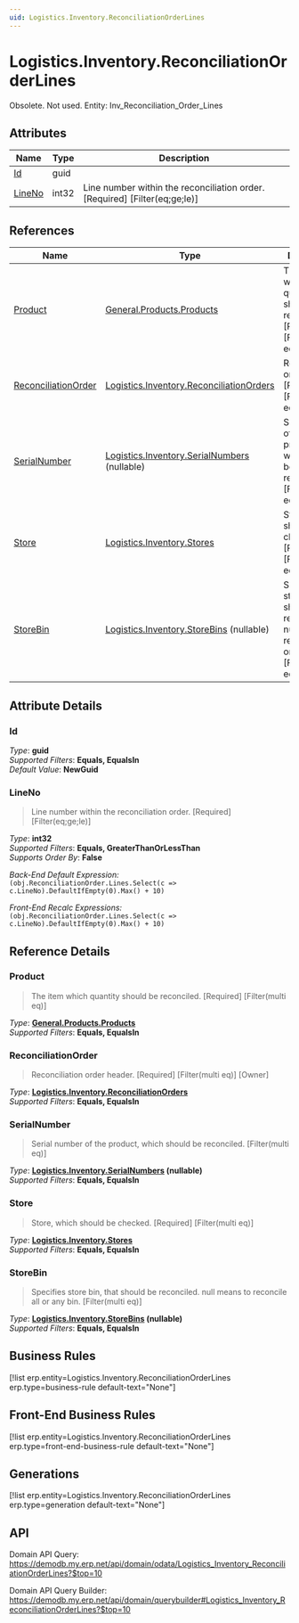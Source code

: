 ```yaml
---
uid: Logistics.Inventory.ReconciliationOrderLines
---
```

# Logistics.Inventory.ReconciliationOrderLines

Obsolete. Not used. Entity: Inv_Reconciliation_Order_Lines

## Attributes

| Name | Type | Description |
| ---- | ---- | --- |
| [Id](Logistics.Inventory.ReconciliationOrderLines.md#id) | guid |  
| [LineNo](Logistics.Inventory.ReconciliationOrderLines.md#lineno) | int32 | Line number within the reconciliation order. [Required] [Filter(eq;ge;le)] 

## References

| Name | Type | Description |
| ---- | ---- | --- |
| [Product](Logistics.Inventory.ReconciliationOrderLines.md#product) | [General.Products.Products](General.Products.Products.md) | The item which quantity should be reconciled. [Required] [Filter(multi eq)] |
| [ReconciliationOrder](Logistics.Inventory.ReconciliationOrderLines.md#reconciliationorder) | [Logistics.Inventory.ReconciliationOrders](Logistics.Inventory.ReconciliationOrders.md) | Reconciliation order header. [Required] [Filter(multi eq)] [Owner] |
| [SerialNumber](Logistics.Inventory.ReconciliationOrderLines.md#serialnumber) | [Logistics.Inventory.SerialNumbers](Logistics.Inventory.SerialNumbers.md) (nullable) | Serial number of the product, which should be reconciled. [Filter(multi eq)] |
| [Store](Logistics.Inventory.ReconciliationOrderLines.md#store) | [Logistics.Inventory.Stores](Logistics.Inventory.Stores.md) | Store, which should be checked. [Required] [Filter(multi eq)] |
| [StoreBin](Logistics.Inventory.ReconciliationOrderLines.md#storebin) | [Logistics.Inventory.StoreBins](Logistics.Inventory.StoreBins.md) (nullable) | Specifies store bin, that should be reconciled. null means to reconcile all or any bin. [Filter(multi eq)] |


## Attribute Details

### Id

_Type_: **guid**  
_Supported Filters_: **Equals, EqualsIn**  
_Default Value_: **NewGuid**  

### LineNo

> Line number within the reconciliation order. [Required] [Filter(eq;ge;le)]

_Type_: **int32**  
_Supported Filters_: **Equals, GreaterThanOrLessThan**  
_Supports Order By_: **False**  

_Back-End Default Expression:_  
`(obj.ReconciliationOrder.Lines.Select(c => c.LineNo).DefaultIfEmpty(0).Max() + 10)`

_Front-End Recalc Expressions:_  
`(obj.ReconciliationOrder.Lines.Select(c => c.LineNo).DefaultIfEmpty(0).Max() + 10)`

## Reference Details

### Product

> The item which quantity should be reconciled. [Required] [Filter(multi eq)]

_Type_: **[General.Products.Products](General.Products.Products.md)**  
_Supported Filters_: **Equals, EqualsIn**  

### ReconciliationOrder

> Reconciliation order header. [Required] [Filter(multi eq)] [Owner]

_Type_: **[Logistics.Inventory.ReconciliationOrders](Logistics.Inventory.ReconciliationOrders.md)**  
_Supported Filters_: **Equals, EqualsIn**  

### SerialNumber

> Serial number of the product, which should be reconciled. [Filter(multi eq)]

_Type_: **[Logistics.Inventory.SerialNumbers](Logistics.Inventory.SerialNumbers.md) (nullable)**  
_Supported Filters_: **Equals, EqualsIn**  

### Store

> Store, which should be checked. [Required] [Filter(multi eq)]

_Type_: **[Logistics.Inventory.Stores](Logistics.Inventory.Stores.md)**  
_Supported Filters_: **Equals, EqualsIn**  

### StoreBin

> Specifies store bin, that should be reconciled. null means to reconcile all or any bin. [Filter(multi eq)]

_Type_: **[Logistics.Inventory.StoreBins](Logistics.Inventory.StoreBins.md) (nullable)**  
_Supported Filters_: **Equals, EqualsIn**  



## Business Rules

[!list erp.entity=Logistics.Inventory.ReconciliationOrderLines erp.type=business-rule default-text="None"]

## Front-End Business Rules

[!list erp.entity=Logistics.Inventory.ReconciliationOrderLines erp.type=front-end-business-rule default-text="None"]

## Generations

[!list erp.entity=Logistics.Inventory.ReconciliationOrderLines erp.type=generation default-text="None"]

## API

Domain API Query:
<https://demodb.my.erp.net/api/domain/odata/Logistics_Inventory_ReconciliationOrderLines?$top=10>

Domain API Query Builder:
<https://demodb.my.erp.net/api/domain/querybuilder#Logistics_Inventory_ReconciliationOrderLines?$top=10>

